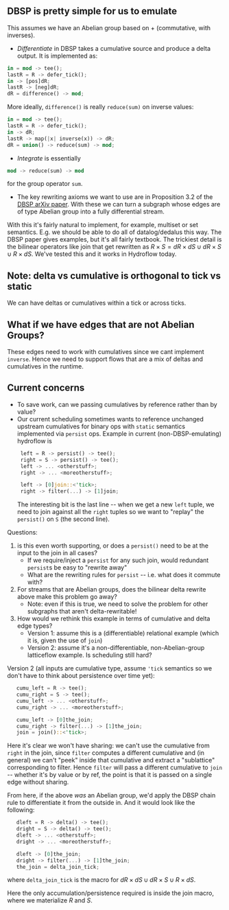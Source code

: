 ## DBSP is pretty simple for us to emulate
This assumes we have an Abelian group based on + (commutative, with inverses).
- _Differentiate_ in DBSP takes a cumulative source and produce a delta output. It is implemented as:
```rust
in = mod -> tee();
lastR = R -> defer_tick();
in -> [pos]dR;
lastR -> [neg]dR;
dR = difference() -> mod;
```
More ideally, `difference()` is really `reduce(sum)` on inverse values:
```rust
in = mod -> tee();
lastR = R -> defer_tick();
in -> dR;
lastR -> map(|x| inverse(x)) -> dR;
dR = union() -> reduce(sum) -> mod;
```

- _Integrate_ is essentially
```rust
mod -> reduce(sum) -> mod
```
for the group operator `sum`.

- The key rewriting axioms we want to use are in Proposition 3.2 of the [DBSP arXiv paper](https://arxiv.org/abs/2203.16684).
With these we can turn a subgraph whose edges are of type Abelian group into a fully differential stream. 

With this it's fairly natural to implement, for example, multiset or set semantics. E.g.
we should be able to do all of datalog/dedalus this way. The DBSP paper gives examples, but it's all
fairly textbook. The trickiest detail is the bilinear operators like join that get rewritten as
$R \times S = dR \times dS \cup dR \times S \cup R \times dS$. We've tested this and it works in Hydroflow today.

## Note: delta vs cumulative is orthogonal to tick vs static
We can have deltas or cumulatives within a tick or across ticks.

## What if we have edges that are not Abelian Groups?
These edges need to work with cumulatives since we cant implement `inverse`. Hence we need to support
flows that are a mix of deltas and cumulatives in the runtime.

## Current concerns
- To save work, can we passing cumulatives by reference rather than by value?
- Our current scheduling sometimes wants to reference unchanged upstream cumulatives for binary ops
  with `static` semantics implemented via `persist` ops.
  Example in current
  (non-DBSP-emulating) hydroflow is
  ```rust
   left = R -> persist() -> tee();
   right = S -> persist() -> tee();
   left -> ... <otherstuff>;
   right -> ... <moreotherstuff>;

   left -> [0]join::<'tick>;
   right -> filter(...) -> [1]join;
   ```
  The interesting bit is the last line -- when we get a new `left` tuple, we need to join against all the
  `right` tuples so we want to "replay" the `persist()` on `S` (the second line).

Questions:
1. is this even worth supporting, or does a `persist()` need to be at the input to the join in all cases?
    - If we require/inject a `persist` for any such join, would redundant `persist`s be easy to "rewrite away"
    - What are the rewriting rules for `persist` -- i.e. what does it commute with?
2. For streams that are Abelian groups, does the bilinear delta rewrite above make this problem go away?
    - Note: even if this is true, we need to solve the problem for other subgraphs that aren't delta-rewritable!
3. How would we rethink this example in terms of cumulative and delta edge types?
    - Version 1: assume this is a (differentiable) relational example (which it is, given the use of `join`)
    - Version 2: assume it's a non-differentiable, non-Abelian-group latticeflow example. Is scheduling still hard?

Version 2 (all inputs are cumulative type, assume `'tick` semantics so we don't have to think about persistence over time yet):
```rust
   cumu_left = R -> tee();
   cumu_right = S -> tee();
   cumu_left -> ... <otherstuff>;
   cumu_right -> ... <moreotherstuff>;

   cumu_left -> [0]the_join;
   cumu_right -> filter(...) -> [1]the_join;
   join = join()::<'tick>;
```
Here it's clear we won't have sharing: we can't use the cumulative from `right` in the join, since `filter` computes 
a different cumulative and (in general) we can't "peek" inside that cumulative and extract a "sublattice"
corresponding to filter. Hence `filter` will pass a different cumulative to `join` -- whether it's by value or by ref,
the point is that it is passed on a single edge without sharing.

From here, if the above *was* an Abelian group, we'd apply the DBSP chain rule to differentiate it from the outside in.
And it would look like the following:
```rust
   dleft = R -> delta() -> tee();
   dright = S -> delta() -> tee();
   dleft -> ... <otherstuff>;
   dright -> ... <moreotherstuff>;

   dleft -> [0]the_join;
   dright -> filter(...) -> [1]the_join;
   the_join = delta_join_tick;
```
where `delta_join_tick` is the macro for $dR \times dS \cup dR \times S \cup R \times dS$.

Here the only accumulation/persistence required is inside the join macro, where we materialize $R$ and $S$.
